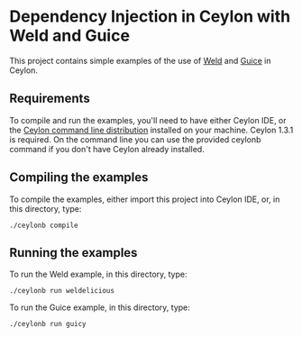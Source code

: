 # Dependency Injection in Ceylon with Weld and Guice

This project contains simple examples of the use of [Weld][] 
and [Guice][] in Ceylon.

[Weld]: http://weld.cdi-spec.org
[Guice]: https://github.com/google/guice

## Requirements

To compile and run the examples, you'll need to have either
Ceylon IDE, or the [Ceylon command line distribution][download] 
installed on your machine. Ceylon 1.3.1 is required. On the
command line you can use the provided ceylonb command if you
don't have Ceylon already installed.

[download]: http://ceylon-lang.org/download

## Compiling the examples

To compile the examples, either import this project into
Ceylon IDE, or, in this directory, type:

    ./ceylonb compile

## Running the examples

To run the Weld example, in this directory, type:

    ./ceylonb run weldelicious

To run the Guice example, in this directory, type:

    ./ceylonb run guicy
    
